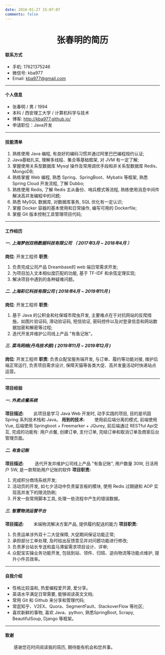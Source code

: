 ```yaml
---
date: 2016-01-27 15:07:07
comments: false
---
```


<h1 align="center">张春明的简历</h1>

#### 联系方式

- 手机: 17621375246
- 微信号: kba977
- Email: kba977@gmail.com

---

#### 个人信息

- 张春明 / 男 / 1994
- 本科 / 西安理工大学 / 计算机科学与技术
- 博客: http://kba977.github.io/
- 申请职位：Java开发

---

#### 技能清单

1. 熟练使用 Java 编程, 有良好的编码习惯并通过阿里巴巴编程规约认证;
2. Java基础扎实, 理解多线程、集合等基础框架, 对 JVM 有一定了解;
3. 掌握使用关系型数据库 Mysql 操作及常用调优手段和非关系型数据库 Redis、MongoDB;
4. 熟练掌握 Web 编程, 熟悉 Spring、SpringBoot、Mybatis 等框架, 熟悉 Spring Cloud 开发流程, 了解 Dubbo;
5. 熟练使用 Redis, 了解 Redis 主从备份、哨兵模式等流程, 熟练使用消息中间件解决高并发编程中的问题;
6. 熟悉 MySQL 数据库, 对数据库事务, SQL 优化有一定认识;
7. 掌握 Docker 容器的基本使用和日常操作, 编写可用的 Dockerfile;
8. 掌握 Git 版本控制工具管理项目代码;

---

#### 工作经历

##### 一. 上海梦创双杨数据科技有限公司 （ 2017年3月 ~ 2018年4月 ）
**岗位**: 开发工程师
**职责**:
1. 负责完成公司产品 Dreambase的 web 端日常需求开发;
2. 为项目加入文本相似度匹配的功能, 基于 TF-IDF 和余弦定理实现;
3. 解决项目中遇到的各种疑难问题。

##### 二. 上海彩亿科技有限公司 ( 2018年4月 ~ 2019年11月 )
**岗位**: 开发工程师
**职责**:
1. 基于 Java 的公积⾦和社保城市爬⾍开发, 主要难点在于对抗网站的反爬措施，如图⽚验证码, 滑动验证码, 短信验证, 密码控件以及对登录信息和⽹站数据加密和解密等过程;
2. 迭代开发并维护公司线上产品 "有鱼记账"。

##### 三. 菜鸟网络(丹鸟技术部) ( 2019年11月 ~ 2019年12月 )
**岗位**: 开发工程师
**职责**: 负责众配宝服务端开发, 与订单、履约等功能对接, 维护后端正常运行, 负责项目需求设计, 保障天猫等各类大促、高并发量活动时快递站点运营。

---

#### 项目经验

##### 一. 外卖点餐系统
**项目描述:**
　　此项目是学习 Java Web 开发时, 动手实践的项目, 目的是巩固 Spring 系列技术栈和 Java。
**用到的技术:** 
　　使用前后端分离的模式, 前端使用 Vue, 后端使用 Springboot + Freemarker + JQurey, 前后端通过 RESTful Api交互, 完成的功能有: 用户点餐, 创建订单, 支付订单, 完结订单和取消订单及商家后台管理页面。

##### 二. 有鱼记账 
**项目描述:**
　　 迭代开发并维护公司线上产品 "有鱼记账", 用户数量 30W, 日活用户 5W, 是一款帮助用户记账的软件
**项目职责:** 
1. 完成积分商场系统开发;
2. 活动页的开发, 如七夕活动中负责留⾔板的模块, 使用 Redis 过期键和 AOP 实现高并发下的限流防刷;
3. 开发一些常用脚本工具, 处理一些流程中产生的错误数据。

##### 三. 智慧物流运营平台

**项目描述:**
　　末端物流解决方案产品, 提供履约配送的能力
**项目职责:**
1. 负责运单涉外双十二大促保障, 大促期间保证功能正常;
2. 承担部分工单处理, 及时给出反馈意见并对问题功能进行修改;
3. 负责茅台站长专送和盒马滞留需求项目设计、评审;
4. 众配宝实操业务功能开发, 包括到站、领件、归班、逆向物流等功能点维护, 提升小件员效率。

---

#### 自我介绍
- 性格比较温和, 热爱编程爱开源, 爱分享。
- 英语水平满足日常需要, 能够阅读英文文档;
- 常用 Git 和 Github 来分享和管理代码;
- 常逛知乎、V2EX、Quora、SegmentFault、StackoverFlow 等社区;
- 喜欢新鲜的事物, 喜欢 Java、python, 熟悉SpringBoot, Scrapy, BeautifulSoup, Django 等框架。

---

#### 致谢
　　感谢您花时间阅读我的简历, 期待能有机会和您共事。
